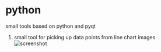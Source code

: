 # python
small tools based on python and pyqt
1. small tool for picking up data points from line chart images
![screenshot](https://github.com/zjucg/python/blob/master/screenshot.png)
